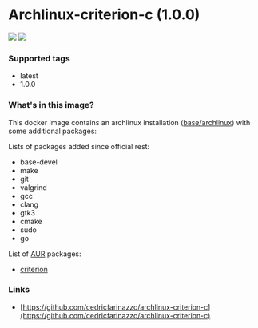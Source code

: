 # Archlinux-criterion-c (1.0.0)
![](https://img.shields.io/docker/automated/cedricfarinazzo/archlinux-criterion-c.svg?style=flat-square)  ![](https://img.shields.io/docker/pulls/cedricfarinazzo/archlinux-criterion-c.svg?style=flat-square)


### Supported tags

- latest
- 1.0.0

### What's in this image?
This docker image contains an archlinux installation ([base/archlinux](https://hub.docker.com/r/base/archlinux)) with some additional packages:

Lists of packages added since official rest:
- base-devel
- make
- git
- valgrind
- gcc
- clang
- gtk3
- cmake
- sudo
- go

List of [AUR](https://aur.archlinux.org/) packages:
- [criterion](https://criterion.readthedocs.io)

### Links
- [https://github.com/cedricfarinazzo/archlinux-criterion-c](https://github.com/cedricfarinazzo/archlinux-criterion-c)

